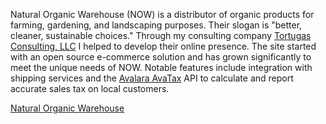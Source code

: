 Natural Organic Warehouse (NOW) is a distributor of organic products for
farming, gardening, and landscaping purposes. Their slogan is "better, cleaner,
sustainable choices." Through my consulting company [Tortugas Consulting,
LLC][tortugas] I helped to develop their online presence.
The site started with an open source e-commerce solution and has grown
significantly to meet the unique needs of NOW. Notable features include
integration with shipping services and the [Avalara AvaTax][avalara] API to
calculate and report accurate sales tax on local customers.

[Natural Organic Warehouse][now]

[tortugas]: http://tortuags-llc.com
[now]: https://cart.naturalorganicwarehouse.com
[avalara]: http://www.avalara.com/
